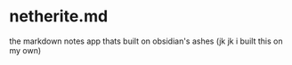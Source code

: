 # netherite.md
the markdown notes app thats built on obsidian's ashes (jk jk i built this on my own)
